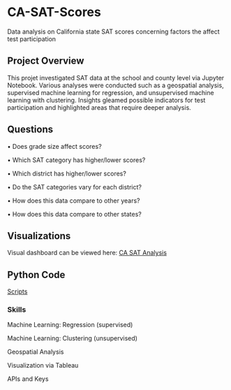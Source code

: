 # CA-SAT-Scores
Data analysis on California state SAT scores concerning factors the affect test participation

## Project Overview
This projet investigated SAT data at the school and county level via Jupyter Notebook. Various analyses were conducted such as a geospatial analysis, supervised machine learning for regression, and unsupervised machine learning with clustering. Insights gleamed possible indicators for test participation and highlighted areas that require deeper analysis.

## Questions
•	Does grade size affect scores?

•	Which SAT category has higher/lower scores?

•	Which district has higher/lower scores? 

• Do the SAT categories vary for each district?
      
•	How does this data compare to other years?

•	How does this data compare to other states?


## Visualizations
Visual dashboard can be viewed here: [CA SAT Analysis](https://public.tableau.com/views/CASATAnalysis/CASATTestRates?:language=en-US&publish=yes&:sid=&:redirect=auth&:display_count=n&:origin=viz_share_link)

## Python Code
[Scripts](https://github.com/walls-da/CA-SAT-Scores/tree/main/CA%20SAT%20Analysis/Scripts) 

### Skills
Machine Learning: Regression (supervised)

Machine Learning: Clustering (unsupervised)

Geospatial Analysis

Visualization via Tableau 

APIs and Keys
